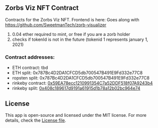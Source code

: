 ## Zorbs Viz NFT Contract

Contracts for the Zorbs Viz NFT. Frontend is here: Goes along with https://github.com/SweetmanTech/zorb-visualizer

1. 0.04 ether required to mint, or free if you are a zorb holder
2. checks if tokenId is not in the future (tokenid 1 represents january 1, 2021)

### Contract addresses:

- ETH contract: tbd
- ETH split: 0x787Bc4D2DA1CFCD5db700547B491E9Fd332e77C8
- ropsten split: 0x787Bc4D2DA1CFCD5db700547B491E9Fd332e77C8
- rinkeby contract: [0x59EA78ecc1210991354C7a52DDF518f07A9243b4](https://rinkeby.etherscan.io/address/0x59EA78ecc1210991354C7a52DDF518f07A9243b4#code)
- rinkeby split: [0x408c189617d9191a61915d1b78a12b02bc964e74](https://rinkeby.etherscan.io/address/0x408c189617d9191a61915d1b78a12b02bc964e74)

## License

This app is open-source and licensed under the MIT license. For more details, check the [License file](LICENSE).
